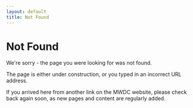 ```yaml
---
layout: default
title: Not Found
---
```


# Not Found

We're sorry - the page you were looking for was not found.

The page is either under construction, or you typed in an incorrect URL address.

If you arrived here from another link on the MWDC website, please check back
again soon, as new pages and content are regularly added.
